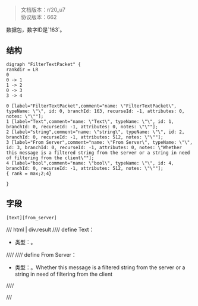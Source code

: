 # <!-- md:samp FilterTextPacket -->

> 文档版本：r/20_u7<br/>协议版本：662

<!-- md:samp FilterTextPacket -->数据包，数字ID是`163`。

## 结构

```viz
digraph "FilterTextPacket" {
rankdir = LR
0
0 -> 1
1 -> 2
0 -> 3
3 -> 4

0 [label="FilterTextPacket",comment="name: \"FilterTextPacket\", typeName: \"\", id: 0, branchId: 163, recurseId: -1, attributes: 0, notes: \"\""];
1 [label="Text",comment="name: \"Text\", typeName: \"\", id: 1, branchId: 0, recurseId: -1, attributes: 0, notes: \"\""];
2 [label="string",comment="name: \"string\", typeName: \"\", id: 2, branchId: 0, recurseId: -1, attributes: 512, notes: \"\""];
3 [label="From Server",comment="name: \"From Server\", typeName: \"\", id: 3, branchId: 0, recurseId: -1, attributes: 0, notes: \"Whether this message is a filtered string from the server or a string in need of filtering from the client\""];
4 [label="bool",comment="name: \"bool\", typeName: \"\", id: 4, branchId: 0, recurseId: -1, attributes: 512, notes: \"\""];
{ rank = max;2;4}

}

```

## 字段

```title='FilterTextPacket'
[text][from_server]
```

/// html | div.result
//// define
Text：<!-- md:samp string -->

- 类型：<!-- md:samp string -->。


////
//// define
From Server：<!-- md:samp bool -->

- 类型：<!-- md:samp bool -->。Whether this message is a filtered string from the server or a string in need of filtering from the client


////

///

